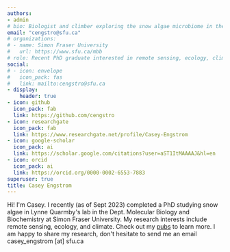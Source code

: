 ```yaml
---
authors:
- admin
# bio: Biologist and climber exploring the snow algae microbiome in the mountains
email: "cengstro@sfu.ca"
# organizations:
# - name: Simon Fraser University
#   url: https://www.sfu.ca/mbb
# role: Recent PhD graduate interested in remote sensing, ecology, climate
social:
# - icon: envelope
#   icon_pack: fas
#   link: mailto:cengstro@sfu.ca
- display:
    header: true
- icon: github
  icon_pack: fab
  link: https://github.com/cengstro
- icon: researchgate
  icon_pack: fab
  link: https://www.researchgate.net/profile/Casey-Engstrom
- icon: google-scholar
  icon_pack: ai
  link: https://scholar.google.com/citations?user=aST1ItMAAAAJ&hl=en
- icon: orcid
  icon_pack: ai
  link: https://orcid.org/0000-0002-6553-7883
superuser: true
title: Casey Engstrom
---
```


Hi! I'm Casey. I recently (as of Sept 2023) completed a PhD studying snow algae in Lynne Quarmby's lab in the Dept. Molecular Biology and Biochemistry at Simon Fraser University. My research interests include remote sensing, ecology, and climate. Check out my [pubs](https://scholar.google.com/citations?user=aST1ItMAAAAJ&hl=en) to learn more. I am happy to share my research, don't hesitate to send me an email casey_engstrom [at] sfu.ca

<!--
{{< icon name="download" pack="fas" >}} Download my {{< staticref "cv/casey_engstrom_cv.pdf" "newtab" >}}CV{{< /staticref >}}.
-->
